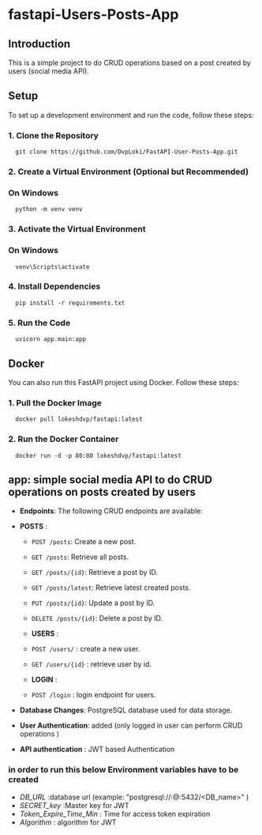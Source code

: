 # fastapi-Users-Posts-App

## Introduction
This is a simple project to do CRUD operations based on a post created by users (social media API).



## Setup
To set up a development environment and run the code, follow these steps:

### 1. Clone the Repository
      git clone https://github.com/DvpLoki/FastAPI-User-Posts-App.git

### 2. Create a Virtual Environment (Optional but Recommended)
### On Windows
      python -m venv venv

### 3. Activate the Virtual Environment
### On Windows
      venv\Scripts\activate

### 4. Install Dependencies
      pip install -r requirements.txt

### 5. Run the Code
      uvicorn app.main:app 

## Docker
You can also run this FastAPI project using Docker. Follow these steps:
### 1. Pull the Docker Image
      docker pull lokeshdvp/fastapi:latest

### 2. Run the Docker Container
      docker run -d -p 80:80 lokeshdvp/fastapi:latest


## app: simple social media API to do CRUD operations on posts created by users
- **Endpoints**: The following CRUD endpoints are available:
- **POSTS** :
  - `POST /posts`: Create a new post.
  - `GET /posts`: Retrieve all posts.
  - `GET /posts/{id}`: Retrieve a post by ID.
   - `GET /posts/latest`: Retrieve latest created posts.
  - `PUT /posts/{id}`: Update a post by ID.
  - `DELETE /posts/{id}`: Delete a post by ID.

  - **USERS** :
  - `POST /users/` : create a new user.
  - `GET /users/{id}` : retrieve user by id.

  - **LOGIN** :
  - `POST /login` : login endpoint for users.

- **Database Changes**: PostgreSQL database used for data storage.
- **User Authentication**: added (only logged in user can perform CRUD operations )
- **API authentication** : JWT based Authentication
### in order to run this  below Environment variables have to be created
- *DB_URL* :database url (example: "postgresql://<user>:<password>@<hostname>:5432/<DB_name>"  )
- *SECRET_key* :Master key for JWT
- *Token_Expire_Time_Min* : Time for access token expiration
- *Algorithm* : algorithm for JWT
